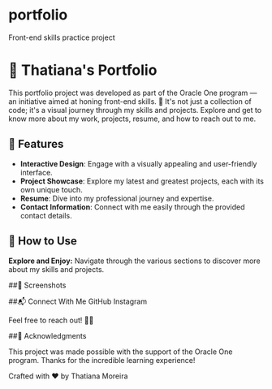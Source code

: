 # portfolio
Front-end skills practice project

# 🚀 Thatiana's Portfolio

This portfolio project was developed as part of the Oracle One program — an initiative aimed at honing front-end skills. 🌟 It's not just a collection of code; it's a visual journey through my skills and projects. Explore and get to know more about my work, projects, resume, and how to reach out to me.


## 🎨 Features

- **Interactive Design**: Engage with a visually appealing and user-friendly interface.
- **Project Showcase**: Explore my latest and greatest projects, each with its own unique touch.
- **Resume**: Dive into my professional journey and expertise.
- **Contact Information**: Connect with me easily through the provided contact details.

## 🚧 How to Use

**Explore and Enjoy:**
Navigate through the various sections to discover more about my skills and projects.

##📸 Screenshots

##📬 Connect With Me
GitHub
Instagram

Feel free to reach out! 🌈✨

##🌟 Acknowledgments

This project was made possible with the support of the Oracle One program. Thanks for the incredible learning experience!


Crafted with ❤️ by Thatiana Moreira